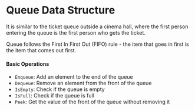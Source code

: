 # Queue Data Structure

It is similar to the ticket queue outside a cinema hall, where the first person entering the queue is the first person who gets the ticket.

Queue follows the First In First Out (FIFO) rule - the item that goes in first is the item that comes out first.

#### Basic Operations

- `Enqueue`: Add an element to the end of the queue
- `Dequeue`: Remove an element from the front of the queue
- `IsEmpty`: Check if the queue is empty
- `IsFull`: Check if the queue is full
- `Peek`: Get the value of the front of the queue without removing it
